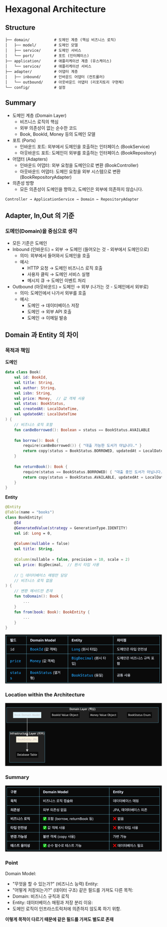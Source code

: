 # Hexagonal Architecture

## Structure

```text
├── domain/           # 도메인 계층 (핵심 비즈니스 로직)
│   ├── model/        # 도메인 모델
│   ├── service/      # 도메인 서비스
│   └── port/         # 포트 (인터페이스)
├── application/      # 애플리케이션 계층 (유스케이스)
│   └── service/      # 애플리케이션 서비스
├── adapter/          # 어댑터 계층
│   ├── inbound/      # 인바운드 어댑터 (컨트롤러)
│   └── outbound/     # 아웃바운드 어댑터 (리포지토리 구현체)
└── config/           # 설정
```

## Summary

- 도메인 계층 (Domain Layer)
    - 비즈니스 로직의 핵심
    - 외부 의존성이 없는 순수한 코드
    - Book, BookId, Money 등의 도메인 모델
- 포트 (Ports)
    - 인바운드 포트: 외부에서 도메인을 호출하는 인터페이스 (BookService)
    - 아웃바운드 포트: 도메인이 외부를 호출하는 인터페이스 (BookRepository)
- 어댑터 (Adapters)
    - 인바운드 어댑터: 외부 요청을 도메인으로 변환 (BookController)
    - 아웃바운드 어댑터: 도메인 요청을 외부 시스템으로 변환 (BookRepositoryAdapter)
- 의존성 방향
    - 모든 의존성이 도메인을 향하고, 도메인은 외부에 의존하지 않습니다.

```text
Controller → ApplicationService → Domain ← RepositoryAdapter
```

## Adapter, In,Out 의 기준

### 도메인(Domain)을 중심으로 생각

- 모든 기준은 도메인
- Inbound (인바운드) = 외부 → 도메인 (들어오는 것 - 외부에서 도메인으로)
    - 의미: 외부에서 들어와서 도메인을 호출
    - 예시:
        - HTTP 요청 → 도메인 비즈니스 로직 호출
        - 사용자 클릭 → 도메인 서비스 실행
        - 메시지 큐 → 도메인 이벤트 처리
- Outbound (아웃바운드) = 도메인 → 외부 (나가는 것 - 도메인에서 외부로)
    - 의미: 도메인에서 나가서 외부를 호출
    - 예시:
        - 도메인 → 데이터베이스 저장
        - 도메인 → 외부 API 호출
        - 도메인 → 이메일 발송

## Domain 과 Entity 의 차이

### 목적과 책임

**도메인**

```kotlin
data class Book(
    val id: BookId,
    val title: String,
    val author: String,
    val isbn: String,
    val price: Money,  // 값 객체 사용
    val status: BookStatus,
    val createdAt: LocalDateTime,
    val updatedAt: LocalDateTime
) {
    // 비즈니스 로직 포함
    fun canBeBorrowed(): Boolean = status == BookStatus.AVAILABLE

    fun borrow(): Book {
        require(canBeBorrowed()) { "대출 가능한 도서가 아닙니다." }
        return copy(status = BookStatus.BORROWED, updatedAt = LocalDateTime.now())
    }

    fun returnBook(): Book {
        require(status == BookStatus.BORROWED) { "대출 중인 도서가 아닙니다." }
        return copy(status = BookStatus.AVAILABLE, updatedAt = LocalDateTime.now())
    }
}
```

**Entity**

```kotlin
@Entity
@Table(name = "books")
class BookEntity(
    @Id
    @GeneratedValue(strategy = GenerationType.IDENTITY)
    val id: Long = 0,

    @Column(nullable = false)
    val title: String,

    @Column(nullable = false, precision = 10, scale = 2)
    val price: BigDecimal,  // 원시 타입 사용

    // 🎯 데이터베이스 매핑만 담당
    // 비즈니스 로직 없음
) {
    // 변환 메서드만 존재
    fun toDomain(): Book {
        ...
    }
    fun from(book: Book): BookEntity {
        ...
    }
}
```

![img.png](ReadMe-images/img.png)

### Location within the Architecture

![img.png](ReadMe-images/img2.png)

### Summary

![img.png](ReadMe-images/img3.png)

### Point

Domain Model:

- "무엇을 할 수 있는가?" (비즈니스 능력)
  Entity:
- "어떻게 저장되는가?" (데이터 구조)
  같은 필드를 가져도 다른 목적:
- Domain: 비즈니스 규칙과 로직
- Entity: 데이터베이스 매핑과 저장
  분리 이유:
- 도메인 로직이 인프라스트럭처에 의존하지 않도록 하기 위함.

**이렇게 목적이 다르기 때문에 같은 필드를 가져도 별도로 존재**